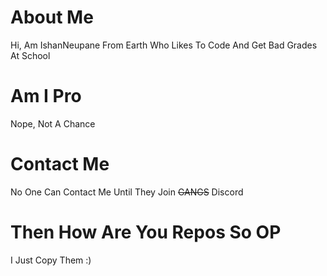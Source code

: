 # About Me 
Hi, Am IshanNeupane From Earth Who Likes To Code And Get Bad Grades At School
# Am I Pro
Nope, Not A Chance
# Contact Me
No One Can Contact Me Until They Join ~~GANGS~~ Discord
# Then How Are You Repos So OP
I Just Copy Them :)

